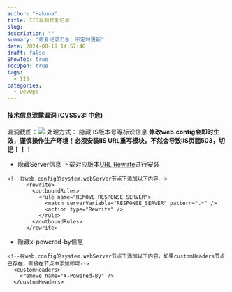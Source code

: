 ```yaml
---
author: "Hakuna"
title: IIS漏洞修复记录
slug: 
description: ""
summary: "修复记录汇总，不定时更新"
date: 2024-08-19 14:57:48
draft: false
ShowToc: true
TocOpen: true
tags:
  - IIS
categories:
  - DevOps
---
```

#### 技术信息泄露漏洞 (CVSSv3: 中危)
漏洞截图：![](/images/posts/2024/20240819_iis_security/20240819151447.png)
处理方式： 隐藏IIS版本号等标识信息
**修改web.config会即时生效，谨慎操作生产环境！必须安装IIS URL重写模块，不然会导致IIS页面503，切记！！！**

- 隐藏Server信息
下载对应版本[URL Rewirte](http://www.iis.net/downloads/microsoft/url-rewrite)进行安装
```config
<!--在web.config的system.webServer节点下添加以下内容-->
      <rewrite> 
        <outboundRules> 
          <rule name="REMOVE_RESPONSE_SERVER"> 
            <match serverVariable="RESPONSE_SERVER" pattern=".*" /> 
            <action type="Rewrite" /> 
          </rule> 
        </outboundRules> 
      </rewrite> 
```
- 隐藏x-powered-by信息
```config
<!--在web.config的system.webServer节点下添加以下内容，如果customHeaders节点已存在，直接在节点中添加即可-->
  <customHeaders>
    <remove name="X-Powered-By" />
  </customHeaders>
```

